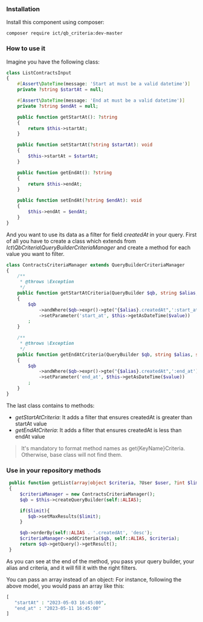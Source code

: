 ### Installation

Install this component using composer:

```shell
composer require ict/qb_criteria:dev-master
```

### How to use it

Imagine you have the following class:

```php
class ListContractsInput
{
    #[Assert\DateTime(message: 'Start at must be a valid datetime')]
    private ?string $startAt = null;

    #[Assert\DateTime(message: 'End at must be a valid datetime')]
    private ?string $endAt = null;

    public function getStartAt(): ?string
    {
        return $this->startAt;
    }

    public function setStartAt(?string $startAt): void
    {
        $this->startAt = $startAt;
    }

    public function getEndAt(): ?string
    {
        return $this->endAt;
    }

    public function setEndAt(?string $endAt): void
    {
        $this->endAt = $endAt;
    }
}
```

And you want to use its data as a filter for field _createdAt_ in your query. First of all you have to create a class which extends from 
_Ict\QbCriteria\QueryBuilderCriteriaManager_ and create a method for each value you want to filter. 

```php
class ContractsCriteriaManager extends QueryBuilderCriteriaManager
{
    /**
     * @throws \Exception
     */
    public function getStartAtCriteria(QueryBuilder $qb, string $alias, string|\DateTimeImmutable $value): void
    {
        $qb
            ->andWhere($qb->expr()->gte("{$alias}.createdAt",':start_at'))
            ->setParameter('start_at', $this->getAsDateTime($value))
        ;
    }

    /**
     * @throws \Exception
     */
    public function getEndAtCriteria(QueryBuilder $qb, string $alias, string|\DateTimeImmutable $value): void
    {
        $qb
            ->andWhere($qb->expr()->gte("{$alias}.createdAt",':end_at'))
            ->setParameter('end_at', $this->getAsDateTime($value))
        ;
    }
}
```
The last class contains to methods: 

- _getStartAtCriteria_: It adds a filter that ensures createdAt is greater than startAt value
- _getEndAtCriteria_: It adds a filter that ensures createdAt is less than endAt value

> It's mandatory to format method names as get{KeyName}Criteria. Otherwise, base class will not find them.

### Use in your repository methods

```php
 public function getList(array|object $criteria, ?User $user, ?int $limit): array
 {
     $criteriaManager = new ContractsCriteriaManager();
     $qb = $this->createQueryBuilder(self::ALIAS);

     if($limit){
        $qb->setMaxResults($limit);
     }

     $qb->orderBy(self::ALIAS . '.createdAt', 'desc');
     $criteriaManager->addCriteria($qb, self::ALIAS, $criteria);
     return $qb->getQuery()->getResult();
 }
```

As you can see at the end of the method, you pass your query builder, your alias and criteria, and it will fill it
with the right filters.

You can pass an array instead of an object: For instance, following the above model, you would pass an array like this:

```php
[
   "startAt" : "2023-05-03 16:45:00",
   "end_at" : "2023-05-11 16:45:00"
]
```

